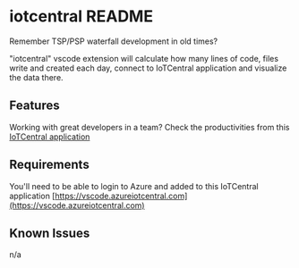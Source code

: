 # iotcentral README

Remember TSP/PSP waterfall development in old times?

"iotcentral" vscode extension will calculate how many lines of code, files write and created each day, connect to IoTCentral application and visualize the data there.

## Features

Working with great developers in a team? Check the productivities from this [IoTCentral application](https://vscode.azureiotcentral.com)

## Requirements

You'll need to be able to login to Azure and added to this IoTCentral application [https://vscode.azureiotcentral.com](https://vscode.azureiotcentral.com)

## Known Issues

n/a
